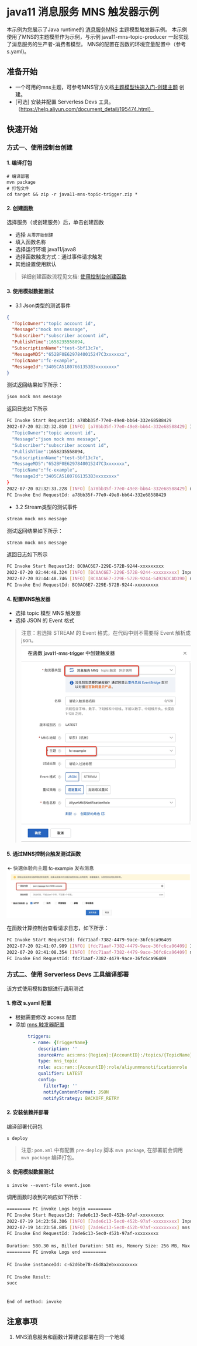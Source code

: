 # java11 消息服务 MNS 触发器示例

本示例为您展示了Java runtime的 [消息服务MNS](https://help.aliyun.com/document_detail/27414.html) 主题模型触发器示例。
本示例使用了MNS的主题模型作为示例，与示例 java11-mns-topic-producer 一起实现了消息服务的生产者-消费者模型。
MNS的配置在函数的环境变量配置中（参考s.yaml)。

## 准备开始
- 一个可用的mns主题，可参考MNS官方文档[主题模型快速入门-创建主题](https://help.aliyun.com/document_detail/34424.html) 创建。
- [可选] 安装并配置 Serverless Devs 工具。（https://help.aliyun.com/document_detail/195474.html）

## 快速开始

### 方式一、使用控制台创建

#### 1. 编译打包

```shell
# 编译部署
mvn package
# 打包文件
cd target && zip -r java11-mns-topic-trigger.zip *
```

#### 2. 创建函数
选择服务（或创建服务）后，单击创建函数
- 选择 `从零开始创建`
- 填入函数名称
- 选择运行环境 java11/java8
- 选择函数触发方式：通过事件请求触发
- 其他设置使用默认

> 详细创建函数流程见文档: [使用控制台创建函数](https://help.aliyun.com/document_detail/51783.html)

#### 3. 使用模拟数据测试
- 3.1 Json类型的测试事件
```json
{
  "TopicOwner":"topic account id",
  "Message":"mock mns message",
  "Subscriber":"subscriber account id",
  "PublishTime":1658235558094,
  "SubscriptionName":"test-5bf13c7e",
  "MessageMD5":"652BF0E6297840015247C3xxxxxxx",
  "TopicName":"fc-example",
  "MessageId":"3405CA51807661353B3xxxxxxxx"
}
```
测试返回结果如下所示：
```bash
json mock mns message
```

返回日志如下所示
```bash
FC Invoke Start RequestId: a78bb35f-77e0-49e8-bb64-332e68588429
2022-07-20 02:32:32.810 [INFO] [a78bb35f-77e0-49e8-bb64-332e68588429] Input data: {
  "TopicOwner":"topic account id",
  "Message":"json mock mns message",
  "Subscriber":"subscriber account id",
  "PublishTime":1658235558094,
  "SubscriptionName":"test-5bf13c7e",
  "MessageMD5":"652BF0E6297840015247C3xxxxxxx",
  "TopicName":"fc-example",
  "MessageId":"3405CA51807661353B3xxxxxxxx"
}
2022-07-20 02:32:33.228 [INFO] [a78bb35f-77e0-49e8-bb64-332e68588429] mns message: MnsMessage{topicName='fc-example', topicOwner='topic account id', message='mock mns message', messageId='3405CA51807661353B3xxxxxxxx', messageMD5='652BF0E6297840015247C3xxxxxxx', subscriber='subscriber account id', subscriptionName='test-5bf13c7e', publishTime=1658235558094}
FC Invoke End RequestId: a78bb35f-77e0-49e8-bb64-332e68588429
```

- 3.2 Stream类型的测试事件
```bash
stream mock mns message
```

测试返回结果如下所示：
```bash
stream mock mns message
```

返回日志如下所示
```bash
FC Invoke Start RequestId: BC0AC6E7-229E-572B-9244-xxxxxxxxx
2022-07-20 02:44:48.324 [INFO] [BC0AC6E7-229E-572B-9244-xxxxxxxxx] Input data: {"TopicOwner":"xxxxxxxxx","Message":"json meesage from MNS console","Subscriber":"xxxxxxxxx","PublishTime":1658285087205,"SubscriptionName":"test-5bf13c7e","MessageMD5":"D2DE9F47F7987095172CF5956D856DEA","TopicName":"fc-example","MessageId":"3405CA518076630D4B1D642725E44945"}
2022-07-20 02:44:48.746 [INFO] [BC0AC6E7-229E-572B-9244-54926DCAD390] mns message: MnsMessage{topicName='fc-example', topicOwner='xxxxxxxxx', message='json meesage from MNS console', messageId='3405CA518076630D4B1D642725E44945', messageMD5='D2DE9F47F7987095172CF5956D856DEA', subscriber='xxxxxxxxx', subscriptionName='test-5bf13c7e', publishTime=1658285087205}
FC Invoke End RequestId: BC0AC6E7-229E-572B-9244-xxxxxxxxx
```

#### 4. 配置MNS触发器
- 选择 topic 模型 MNS 触发器
- 选择 JSON 的 Event 格式

> 注意：若选择 STREAM 的 Event 格式，在代码中则不需要将 Event 解析成json。
![img_1.png](assets/20220720102639.jpg)

#### 5. 通过MNS控制台触发测试函数

![img_2.png](assets/20220720104405.jpg)

在函数计算控制台查看请求日志，如下所示：
```bash
FC Invoke Start RequestId: fdc71aaf-7382-4479-9ace-36fc6ca96409
2022-07-20 02:41:07.989 [INFO] [fdc71aaf-7382-4479-9ace-36fc6ca96409] Input data: stream mock mns message
2022-07-20 02:41:08.354 [INFO] [fdc71aaf-7382-4479-9ace-36fc6ca96409] mns message is not in json format.
FC Invoke End RequestId: fdc71aaf-7382-4479-9ace-36fc6ca96409
```

### 方式二、使用 Serverless Devs 工具编译部署
该方式使用模拟数据进行调用测试

#### 1. 修改 s.yaml 配置
- 根据需要修改 access 配置
- 添加 [mns 触发器配置](https://gitee.com/devsapp/fc/blob/main/docs/zh/yaml/triggers.md#mns%E8%A7%A6%E5%8F%91%E5%99%A8)

```yaml
        triggers:
          - name: {TriggerName}
            description: ''
            sourceArn: acs:mns:{Region}:{AccountID}:/topics/{TopicName}
            type: mns_topic
            role: acs:ram::{AccountID}:role/aliyunmnsnotificationrole
            qualifier: LATEST
            config:
              filterTag: ''
              notifyContentFormat: JSON
              notifyStrategy: BACKOFF_RETRY
```

#### 2. 安装依赖并部署

编译部署代码包
```shell
s deploy
```

> 注意: `pom.xml` 中有配置 `pre-deploy` 脚本 `mvn package`, 在部署前会调用 `mvn package` 编译打包。

#### 3. 使用模拟数据测试

```shell
s invoke --event-file event.json
```

调用函数时收到的响应如下所示：

```bash
========= FC invoke Logs begin =========
FC Invoke Start RequestId: 7ade6c13-5ec0-452b-97af-xxxxxxxxx
2022-07-19 14:23:58.306 [INFO] [7ade6c13-5ec0-452b-97af-xxxxxxxxx] Input data: {  "TopicOwner":"topic account id",  "Message":"mock mns message",  "Subscriber":"subscriber account id",  "PublishTime":1658235558094,  "SubscriptionName":"test-5bf13c7e",  "MessageMD5":"652BF0E6297840015247C3xxxxxxx",  "TopicName":"fc-example",  "MessageId":"3405CA51807661353B3xxxxxxxx"}
2022-07-19 14:23:58.805 [INFO] [7ade6c13-5ec0-452b-97af-xxxxxxxxx] mns message: MnsMessage{topicName='fc-example', topicOwner='topic account id', message='mock mns message', messageId='3405CA51807661353B3xxxxxxxx', messageMD5='652BF0E6297840015247C3xxxxxxx', subscriber='subscriber account id', subscriptionName='test-5bf13c7e', publishTime=1658235558094}
FC Invoke End RequestId: 7ade6c13-5ec0-452b-97af-xxxxxxxxx

Duration: 580.30 ms, Billed Duration: 581 ms, Memory Size: 256 MB, Max Memory Used: 107.88 MB
========= FC invoke Logs end =========

FC Invoke instanceId: c-62d6be78-46d8a2ebxxxxxxxxx

FC Invoke Result:
succ


End of method: invoke
```

## 注意事项
1. MNS消息服务和函数计算建议部署在同一个地域